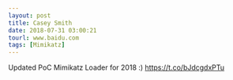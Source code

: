 ```yaml
---
layout: post
title: Casey Smith
date: 2018-07-31 03:00:21
tourl: www.baidu.com
tags: [Mimikatz]
---
```

Updated PoC Mimikatz Loader for 2018 :)
https://t.co/bJdcgdxPTu